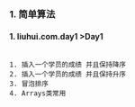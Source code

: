 ### 1. 简单算法

#### 1. liuhui.com.day1 >Day1

```

1. 插入一个学员的成绩 并且保持降序
2. 插入一个学员的成绩 并且保持升序
3. 冒泡排序
4. Arrays类常用
```





